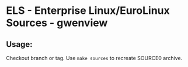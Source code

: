 # ELS - Enterprise Linux/EuroLinux Sources - gwenview
 
## Usage:
  Checkout branch or tag. Use `make sources` to recreate  SOURCE0 archive.
